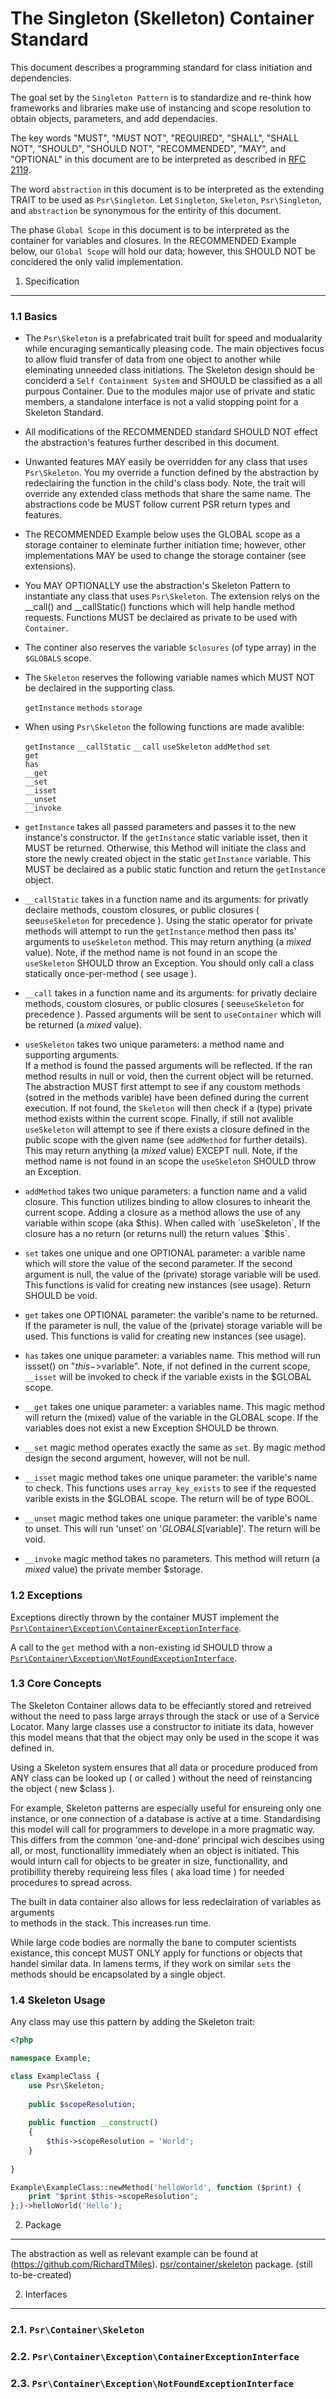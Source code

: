 # The Singleton (Skelleton) Container Standard 

This document describes a programming standard for class initiation and dependencies.

The goal set by the `Singleton Pattern` is to standardize and re-think how frameworks and libraries make use of
instancing and scope resolution to obtain objects, parameters, and add dependacies. 

The key words "MUST", "MUST NOT", "REQUIRED", "SHALL", "SHALL NOT", "SHOULD",
"SHOULD NOT", "RECOMMENDED", "MAY", and "OPTIONAL" in this document are to be
interpreted as described in [RFC 2119][].

The word `abstraction` in this document is to be interpreted as the extending TRAIT
to be used as `Psr\Singleton`. Let `Singleton`, `Skeleton`, `Psr\Singleton`, and `abstraction`
be synonymous for the entirity of this document.

The phase `Global Scope` in this document is to be interpreted as the container for 
variables and closures. In the RECOMMENDED Example below, our `Global Scope` will hold 
our data; however, this SHOULD NOT be concidered the only valid implementation.

[RFC 2119]: http://tools.ietf.org/html/rfc2119

1. Specification
-----------------

### 1.1 Basics

- The `Psr\Skeleton` is a prefabricated trait built for speed and modualarity 
  while encuraging semantically pleasing code. The main objectives focus to allow fluid 
  transfer of data from one object to another while eleminating unneeded class initiations. 
  The Skeleton design should be conciderd a `Self Containment System` and SHOULD be 
  classified as a all purpous Container. Due to the modules major use of private and 
  static members, a standalone interface is not a valid stopping point for a Skeleton Standard. 

- All modifications of the RECOMMENDED standard SHOULD NOT effect the abstraction's features 
  further described in this document. 
  
- Unwanted features MAY easily be overridden for any class that uses `Psr\Skeleton`.
  You my override a function defined by the abstraction by redeclairing the function 
  in the child's class body. Note, the trait will override any extended class methods that 
  share the same name. The abstractions code be MUST follow current PSR return types 
  and features.
  
- The RECOMMENDED Example below uses the GLOBAL scope as a storage container to eleminate further 
  initiation time; however, other implementations MAY be used to change the storage container 
  (see extensions). 
   
- You MAY OPTIONALLY use the abstraction's Skeleton Pattern to instantiate any class that uses `Psr\Skeleton`. 
  The extension relys on the __call() and __callStatic() functions which will help handle method requests.
  Functions MUST be declaired as private to be used with `Container`.
  
- The continer also reserves the variable `$closures` (of type array) in the `$GLOBALS` scope.

- The `Skeleton` reserves the following variable names which MUST NOT be declaired in the supporting class.
    
    `getInstance`
    `methods`
    `storage`
    
- When using `Psr\Skeleton` the following functions are made avalible: 

    `getInstance` 
    `__callStatic` 
    `__call`
    `useSkeleton`
    `addMethod` 
     `set`   
     `get`   
     `has`   
    `__get`     
    `__set`    
    `__isset`    
    `__unset`   
    `__invoke` 
      
      
- `getInstance` takes all passed parameters and passes it to the new instance's constructor.
   If the `getInstance` static variable isset, then it MUST be returned. Otherwise, this Method will initiate 
   the class and store the newly created object in the static `getInstance` variable. This 
   MUST be declaired as a public static function and return the `getInstance` object.

- `__callStatic` takes in a function name and its arguments: for privatly declaire methods, 
   coustom closures, or public closures ( see`useSkeleton` for precedence ). Using the static 
   operator for private methods will attempt to run the `getInstance` method then pass its' 
   arguments to `useSkeleton` method. This may return anything (a *mixed* value). Note, if 
   the method name is not found in an scope the `useSkeleton` SHOULD throw an Exception. 
   You should only call a class statically once-per-method ( see usage ).

- `__call` takes in a function name and its arguments: for privatly declaire methods, 
   coustom closures, or public closures ( see`useSkeleton` for precedence ). Passed 
   arguments will be sent to `useContainer` which will be returned (a *mixed* value).

- `useSkeleton` takes two unique parameters: a method name and supporting arguments.  
   If a method is found the passed arguments will be reflected. 
   If the ran method results in null or void, then the current object will be returned.
   The abstraction MUST first attempt to see if any coustom methods (sotred in the methods varible)
   have been defined during the current execution. If not found, the `Skeleton` will then check
   if a (type) private method exists within the current scope. Finally, if still not avalible
   `useSkeleton` will attempt to see if there exists a closure defined in the public scope 
   with the given name (see `addMethod` for further details). This may return anything 
   (a *mixed* value) EXCEPT null. Note, if the method name is not found in an scope the 
   `useSkeleton` SHOULD throw an Exception. 

- `addMethod` takes two unique parameters: a function name and a valid closure.
   This function utilizes binding to allow closures to inhearit the current scope.
   Adding a closure as a method allows the use of any variable within scope (aka $this).
   When called with `useSkeleton`, If the closure has a no return (or returns null) 
   the return values `$this`.
  
- `set` takes one unique and one OPTIONAL parameter: a varible name which will store 
   the value of the second parameter. If the second argument is null, the value of the
   (private) storage variable will be used. This functions is valid for creating new 
   instances (see usage). Return SHOULD be void.
   
- `get` takes one OPTIONAL parameter: the varible's name to be returned.
   If the parameter is null, the value of the (private) storage variable will be used. 
   This functions is valid for creating new instances (see usage).
   
- `has` takes one unique parameter: a variables name. This method will run issset() on 
   "$this->$variable". Note, if not defined in the current scope, `__isset` will be invoked
   to check if the variable exists in the $GLOBAL scope. 
   
- `__get` takes one unique parameter: a variables name. This magic method will return 
   the (mixed) value of the variable in the GLOBAL scope. If the variables does not 
   exist a new Exception SHOULD be thrown.

- `__set` magic method operates exactly the same as `set`. 
   By magic method design the second argument, however, will not be null.

- `__isset` magic method takes one unique parameter: the varible's name to check. 
   This functions uses `array_key_exists` to see if the requested varible exists in 
   the $GLOBAL scope. The return will be of type BOOL.
   
- `__unset` magic method takes one unique parameter: the varible's name to unset. 
   This will run 'unset' on '$GLOBALS[$variable]'. The return will be void.
   
- `__invoke` magic method takes no parameters. This method will return (a *mixed* value) the 
   private member $storage. 


### 1.2 Exceptions

Exceptions directly thrown by the container MUST implement the
[`Psr\Container\Exception\ContainerExceptionInterface`](#container-exception).

A call to the `get` method with a non-existing id SHOULD throw a
[`Psr\Container\Exception\NotFoundExceptionInterface`](#not-found-exception).

### 1.3 Core Concepts

The Skeleton Container allows data to be effeciantly stored and retreived without 
the need to pass large arrays through the stack or use of a Service Locator. Many
large classes use a constructor to initiate its data, however this model means that
that the object may only be used in the scope it was defined in. 

Using a Skeleton system ensures that all data or procedure produced from ANY class 
can be looked up ( or called ) without the need of reinstancing the object ( new $class ).

For example, Skeleton patterns are especially useful for ensureing only one instance, 
or one connection of a database is active at a time. Standardising this model will 
call for programmers to develope in a more pragmatic way. This differs from the 
common 'one-and-done' principal wich descibes using all, or most, functionallity immediately 
when an object is initiated. This would inturn call for objects to be greater in size, 
functionallity, and protibillity thereby requireing less files ( aka load time ) 
for needed procedures to spread across. 

The built in data container also allows for less redeclairation of variables as arguments  
to methods in the stack. This increases run time.

While large code bodies are normally the bane to computer scientists existance, this
concept MUST ONLY apply for functions or objects that handel similar data. In lamens
terms, if they work on similar `sets` the methods should be encapsolated by a single object. 

### 1.4 Skeleton Usage

Any class may use this pattern by adding the Skeleton trait:

```php
<?php

namespace Example;

class ExampleClass {
    use Psr\Skeleton;
    
    public $scopeResolution;
    
    public function __construct()
    {
        $this->scopeResolution = 'World';
    }
    
}

Example\ExampleClass::newMethod('helloWorld', function ($print) {
    print "$print $this->scopeResolution";
};)->helloWorld('Hello');

```

2. Package
----------

The abstraction as well as relevant example can be found at (https://github.com/RichardTMiles).
[psr/container/skeleton](https://github.com/RichardTMiles) package. (still to-be-created)

2. Interfaces
-------------

<a name="container-interface"></a>
### 2.1. `Psr\Container\Skeleton`


<a name="container-exception"></a>
### 2.2. `Psr\Container\Exception\ContainerExceptionInterface`


<a name="not-found-exception"></a>
### 2.3. `Psr\Container\Exception\NotFoundExceptionInterface`


